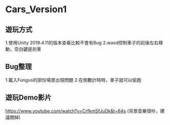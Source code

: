 # Cars_Version1

## 遊玩方式
1.使用Unity 2019.4.11的版本查看比較不會有Bug
2.wasd控制車子的前後左右移動，空白鍵是剎車

## Bug整理
1.載入Fungus的部份場景出現問題
2.在倒數計時時，車子就可以偷跑

## 遊玩Demo影片
https://www.youtube.com/watch?v=CrfkmSfJuDk&t=64s
(背景音樂很吵，建議關掉)

